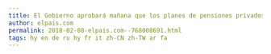 ```yaml
---
title: El Gobierno aprobará mañana que los planes de pensiones privados se puedan recuperar a los 10 años
author: elpais.com
permalink: 2018-02-08-elpais.com--768008691.html
tags: hy en de ru hy fr it zh-CN zh-TW ar fa
---
```



